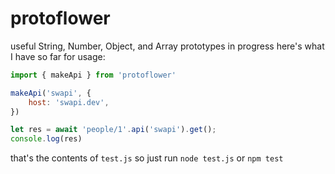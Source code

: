 # protoflower
useful String, Number, Object, and Array prototypes
in progress
here's what I have so far for usage:
```javascript
import { makeApi } from 'protoflower'

makeApi('swapi', {
	host: 'swapi.dev',
})

let res = await 'people/1'.api('swapi').get();
console.log(res)
```
that's the contents of `test.js` so just run `node test.js` or `npm test`